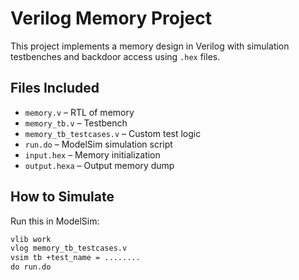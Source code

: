 # Verilog Memory Project

This project implements a memory design in Verilog with simulation testbenches and backdoor access using `.hex` files.

## Files Included

- `memory.v` – RTL of memory
- `memory_tb.v` – Testbench
- `memory_tb_testcases.v` – Custom test logic
- `run.do` – ModelSim simulation script
- `input.hex` – Memory initialization
- `output.hexa` – Output memory dump

## How to Simulate

Run this in ModelSim:
```tcl
vlib work
vlog memory_tb_testcases.v
vsim tb +test_name = ........
do run.do
